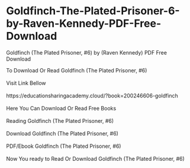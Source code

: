 # Goldfinch-The-Plated-Prisoner-6-by-Raven-Kennedy-PDF-Free-Download
Goldfinch (The Plated Prisoner, #6) by (Raven Kennedy) PDF Free Download
<div>To Download Or Read Goldfinch (The Plated Prisoner, #6)</div>
<div>&nbsp;</div>
<div>Visit Link Bellow</div>
<div>&nbsp;</div>
<div>https://educationsharingacademy.cloud/?book=200246606-goldfinch</div>
<div>&nbsp;</div>
<div>Here You Can Download Or Read Free Books</div>
<div>&nbsp;</div>
<div>Reading Goldfinch (The Plated Prisoner, #6)</div>
<div>&nbsp;</div>
<div>Download Goldfinch (The Plated Prisoner, #6)</div>
<div>&nbsp;</div>
<div>PDF/Ebook Goldfinch (The Plated Prisoner, #6)</div>
<div>&nbsp;</div>
<div>Now You ready to Read Or Download Goldfinch (The Plated Prisoner, #6)</div>
<div>&nbsp;</div>
